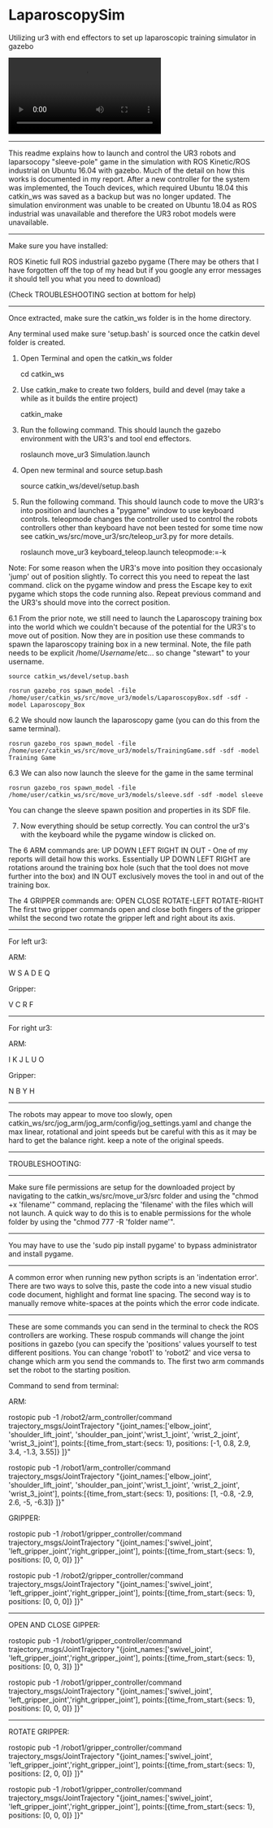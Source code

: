 # LaparoscopySim
Utilizing ur3 with end effectors to set up laparoscopic training simulator in gazebo

![](https://github.com/Darius0852/LaparoscopySim/blob/master/lapsim.mp4)


--------------------------------------------------------------------------------------------------------------------------------------------

This readme explains how to launch and control the UR3 robots and laparsocopy "sleeve-pole" game in the simulation with ROS Kinetic/ROS industrial on Ubuntu 16.04 with gazebo. Much of the detail on how this works is documented in my report. After a new controller for the system was implemented, the Touch devices, which required Ubuntu 18.04 this catkin_ws was saved as a backup but was no longer updated. The simulation environment was unable to be created on Ubuntu 18.04 as ROS industrial was unavailable and therefore the UR3 robot models were unavailable.


--------------------------------------------------------------------------------------------------------------------------------------------

Make sure you have installed:

ROS Kinetic full
ROS industrial
gazebo
pygame
(There may be others that I have forgotten off the top of my head but if you google any error messages it should tell you what you need to download)

(Check TROUBLESHOOTING section at bottom for help)


--------------------------------------------------------------------------------------------------------------------------------------------

Once extracted, make sure the catkin_ws folder is in the home directory.

Any terminal used make sure 'setup.bash' is sourced once the catkin devel folder is created.

1. Open Terminal and open the catkin_ws folder

	cd catkin_ws

2. Use catkin_make to create two folders, build and devel (may take a while as it builds the entire project)

	catkin_make

3. Run the following command. This should launch the gazebo environment with the UR3's and tool end effectors.

	roslaunch move_ur3 Simulation.launch

4. Open new terminal and source setup.bash

	source catkin_ws/devel/setup.bash

5. Run the following command. This should launch code to move the UR3's into position and launches a "pygame" window to use keyboard controls. teleopmode changes the controller used to control the robots controllers other than keyboard have not been tested for some time now see catkin_ws/src/move_ur3/src/teleop_ur3.py for more details.

	roslaunch move_ur3 keyboard_teleop.launch teleopmode:=-k

Note: For some reason when the UR3's move into position they occasionaly 'jump' out of position slightly. To correct this you need to repeat the last command. click on the pygame window and press the Escape key to exit pygame which stops the code running also. Repeat previous command and the UR3's should move into the correct position.

6.1 From the prior note, we still need to launch the Laparoscopy training box into the world which we couldn't because of the potential for the UR3's to move out of position. Now they are in position use these commands to spawn the laparoscopy training box in a new terminal. Note, the file path needs to be explicit /home/*Username*/etc... so change "stewart" to your username.

	source catkin_ws/devel/setup.bash
 
	rosrun gazebo_ros spawn_model -file /home/user/catkin_ws/src/move_ur3/models/LaparoscopyBox.sdf -sdf -model Laparoscopy_Box

6.2 We should now launch the laparoscopy game (you can do this from the same terminal).

	rosrun gazebo_ros spawn_model -file /home/user/catkin_ws/src/move_ur3/models/TrainingGame.sdf -sdf -model Training Game

6.3 We can also now launch the sleeve for the game in the same terminal

	rosrun gazebo_ros spawn_model -file /home/user/catkin_ws/src/move_ur3/models/sleeve.sdf -sdf -model sleeve

You can change the sleeve spawn position and properties in its SDF file.

7. Now everything should be setup correctly. You can control the ur3's with the keyboard while the pygame window is clicked on.

The 6 ARM commands are:
UP DOWN LEFT RIGHT IN OUT  -  One of my reports will detail how this works. Essentially UP DOWN LEFT RIGHT are rotations around the training box hole (such that the tool does not move further into the box) and IN OUT exclusively moves the tool in and out of the training box.

The 4 GRIPPER commands are:
OPEN CLOSE ROTATE-LEFT ROTATE-RIGHT
The first two gripper commands open and close both fingers of the gripper whilst the second two rotate the gripper left and right about its axis.

----------------------------

For left ur3: 

ARM:

W    S    A    D    E    Q

Gripper:

V    C    R    F


----------------------------

For right ur3:

ARM:

I    K    J    L    U    O


Gripper:

N    B    Y    H

----------------------------

The robots may appear to move too slowly, open catkin_ws/src/jog_arm/jog_arm/config/jog_settings.yaml and change the max linear, rotational and joint speeds but be careful with this as it may be hard to get the balance right. keep a note of the original speeds.


--------------------------------------------------------------------------------------------------------------------------------------------

TROUBLESHOOTING:


----------------------------

Make sure file permissions are setup for the downloaded project by navigating to the catkin_ws/src/move_ur3/src folder and using the "chmod +x 'filename'" command, replacing the 'filename' with the files which will not launch. A quick way to do this is to enable permissions for the whole folder by using the "chmod 777 -R 'folder name'".

----------------------------

You may have to use the 'sudo pip install pygame' to bypass administrator and install pygame. 

----------------------------

A common error when running new python scripts is an 'indentation error'. There are two ways to solve this, paste the code into a new visual studio code document, highlight and format line spacing. The second way is to manually remove white-spaces at the points which the error code indicate. 

----------------------------

These are some commands you can send in the terminal to check the ROS controllers are working. These rospub commands will change the joint positions in gazebo (you can specify the 'positions' values yourself to test different positions. You can change 'robot1' to 'robot2' and vice versa to change which arm you send the commands to. The first two arm commands set the robot to the starting position.

Command to send from terminal:

ARM:

rostopic pub -1 /robot2/arm_controller/command trajectory_msgs/JointTrajectory "{joint_names:['elbow_joint', 'shoulder_lift_joint', 'shoulder_pan_joint','wrist_1_joint', 'wrist_2_joint', 'wrist_3_joint'], points:[{time_from_start:{secs: 1}, positions: [-1, 0.8, 2.9, 3.4, -1.3, 3.55]} ]}"

rostopic pub -1 /robot1/arm_controller/command trajectory_msgs/JointTrajectory "{joint_names:['elbow_joint', 'shoulder_lift_joint', 'shoulder_pan_joint','wrist_1_joint', 'wrist_2_joint', 'wrist_3_joint'], points:[{time_from_start:{secs: 1}, positions: [1, -0.8, -2.9, 2.6, -5, -6.3]} ]}"

GRIPPER:

rostopic pub -1 /robot1/gripper_controller/command trajectory_msgs/JointTrajectory "{joint_names:['swivel_joint', 'left_gripper_joint','right_gripper_joint'], points:[{time_from_start:{secs: 1}, positions: [0, 0, 0]} ]}"

rostopic pub -1 /robot2/gripper_controller/command trajectory_msgs/JointTrajectory "{joint_names:['swivel_joint', 'left_gripper_joint','right_gripper_joint'], points:[{time_from_start:{secs: 1}, positions: [0, 0, 0]} ]}"

----------------------------------
OPEN AND CLOSE GIPPER:

rostopic pub -1 /robot1/gripper_controller/command trajectory_msgs/JointTrajectory "{joint_names:['swivel_joint', 'left_gripper_joint','right_gripper_joint'], points:[{time_from_start:{secs: 1}, positions: [0, 0, 3]} ]}"


rostopic pub -1 /robot1/gripper_controller/command trajectory_msgs/JointTrajectory "{joint_names:['swivel_joint', 'left_gripper_joint','right_gripper_joint'], points:[{time_from_start:{secs: 1}, positions: [0, 0, 0]} ]}"

--------------------------------------
ROTATE GRIPPER:

rostopic pub -1 /robot1/gripper_controller/command trajectory_msgs/JointTrajectory "{joint_names:['swivel_joint', 'left_gripper_joint','right_gripper_joint'], points:[{time_from_start:{secs: 1}, positions: [2, 0, 0]} ]}"

rostopic pub -1 /robot1/gripper_controller/command trajectory_msgs/JointTrajectory "{joint_names:['swivel_joint', 'left_gripper_joint','right_gripper_joint'], points:[{time_from_start:{secs: 1}, positions: [0, 0, 0]} ]}"
